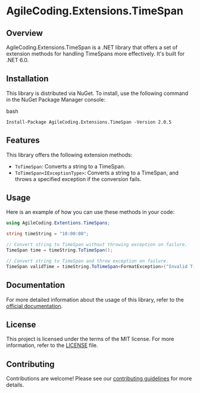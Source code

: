 ﻿AgileCoding.Extensions.TimeSpan
===============================

Overview
--------

AgileCoding.Extensions.TimeSpan is a .NET library that offers a set of extension methods for handling TimeSpans more effectively. It's built for .NET 6.0.

Installation
------------

This library is distributed via NuGet. To install, use the following command in the NuGet Package Manager console:

bash

`Install-Package AgileCoding.Extensions.TimeSpan -Version 2.0.5`

Features
--------

This library offers the following extension methods:

-   `ToTimeSpan`: Converts a string to a TimeSpan.
-   `ToTimeSpan<IExceptionType>`: Converts a string to a TimeSpan, and throws a specified exception if the conversion fails.

Usage
-----

Here is an example of how you can use these methods in your code:

```csharp
using AgileCoding.Extentions.TimeSpans;

string timeString = "10:00:00";

// Convert string to TimeSpan without throwing exception on failure.
TimeSpan time = timeString.ToTimeSpan();

// Convert string to TimeSpan and throw exception on failure.
TimeSpan validTime = timeString.ToTimeSpan<FormatException>("Invalid TimeSpan format.");
```

Documentation
-------------

For more detailed information about the usage of this library, refer to the [official documentation](https://github.com/ToolMaker/AgileCoding.Extentions.TimeSpan/wiki).

License
-------

This project is licensed under the terms of the MIT license. For more information, refer to the [LICENSE](https://github.com/ToolMaker/AgileCoding.Extentions.TimeSpan/blob/main/LICENSE) file.

Contributing
------------

Contributions are welcome! Please see our [contributing guidelines](https://github.com/ToolMaker/AgileCoding.Extentions.TimeSpan/blob/main/CONTRIBUTING.md) for more details.